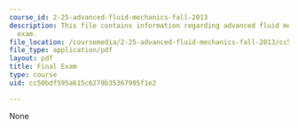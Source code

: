 ```yaml
---
course_id: 2-25-advanced-fluid-mechanics-fall-2013
description: This file contains information regarding advanced fluid mechanics, final
  exam.
file_location: /coursemedia/2-25-advanced-fluid-mechanics-fall-2013/cc50bdf595a615c6279b35367995f1e2_MIT2_25F13_FinalExam.pdf
file_type: application/pdf
layout: pdf
title: Final Exam
type: course
uid: cc50bdf595a615c6279b35367995f1e2

---
```

None